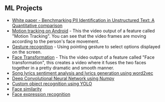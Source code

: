 ## ML Projects

- [White paper - Benchmarking PII Identification in Unstructured Text: A Quantitative comparison](https://drive.google.com/file/d/1YukD7G0OXQig8o__FgSMQwf45iN4lGXW/view)
- [Motion tracking on Android](https://drive.google.com/file/d/1KIJhfiWAex1d2JhOqMZQtelZQCQfGft0/view?usp=sharing) - This the video output of a feature called "Motion Tracking". You can see that the video frames are moving
  according to the person's face movement.
- [Gesture recognition](https://drive.google.com/file/d/17S2SuLOBUdHpzcx-VWXMSkgZNiYcb06g/view?usp=drive_link) - Using pointing gesture to select options displayed on the screen.
- [Face Transformation](https://drive.google.com/file/d/16hVAr3r15elj71or3JEODNb654CV3K3a/view?usp=sharing) - This the video output of a feature called "Face transformation", this creates a video where it fuses the two faces together in a pretty
  dramatic and smooth manner.
- [Song lyrics sentiment analysis and lyrics generation using word2vec](https://github.com/Gojo1729/AS2024)
- [Deep Convolutional Neural Network using Numpy](https://github.com/Gojo1729/Deep-Convolutional-Neural-Network)
- [Custom object recognition using YOLO](https://github.com/Gojo1729/custom-yolo-network)
- [Face similarity](https://drive.google.com/file/d/1eKtBCJ1FugyE-K0eM7AThksaxK7sWyxX/view?usp=sharing)
- [Face expression recognition](https://github.com/Gojo1729/facial_expression_recognizer)

